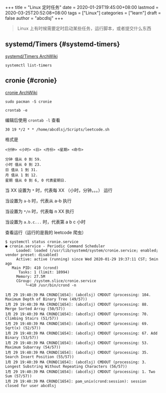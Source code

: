 +++
title = "Linux 定时任务"
date = 2020-01-29T19:45:00+08:00
lastmod = 2020-03-25T20:52:08+08:00
tags = ["Linux"]
categories = ["learn"]
draft = false
author = "abcdlsj"
+++

> Linux 上有时候需要定时启动某些任务，运行脚本，或者提交什么东西

<!--more-->


## systemd/Timers {#systemd-timers}

[systemd/Timers ArchWiki](https://wiki.archlinux.org/index.php/Systemd/Timers%5F(%E7%AE%80%E4%BD%93%E4%B8%AD%E6%96%87))

```shell
systemctl list-timers
```


## cronie {#cronie}

[cronie ArchWiki](https://wiki.archlinux.org/index.php/Cron%5F(%E7%AE%80%E4%BD%93%E4%B8%AD%E6%96%87))

```shell
sudo pacman -S cronie
```

```shell
crontab -e
```

编辑后使用 `crontab -l` 查看

```shell
30 19 */2 * * /home/abcdlsj/Scripts/leetcode.sh
```

格式是

```nil
<分钟> <小时> <日> <月份> <星期> <命令>

分钟 值从 0 到 59.
小时 值从 0 到 23.
日 值从 1 到 31.
月 值从 1 到 12.
星期 值从 0 到 6, 0 代表星期日.
```

当 XX 设置为 `*` 时，代表每 XX （小时，分钟。。。） 运行

当设置为 `a-b` 时，代表从 a-b 执行

当设置为 `*/n` 时，代表每 n XX 执行

当设置为 `a.b.c...` 时，代表第 a b c 小时

查看运行（运行的是我的 leetcode 爬虫）

```nil
$ systemctl status cronie.service
● cronie.service - Periodic Command Scheduler
     Loaded: loaded (/usr/lib/systemd/system/cronie.service; enabled; vendor preset: disabled)
     Active: active (running) since Wed 2020-01-29 19:37:11 CST; 5min ago
   Main PID: 410 (crond)
      Tasks: 1 (limit: 18994)
     Memory: 27.5M
     CGroup: /system.slice/cronie.service
	     └─410 /usr/bin/crond -n

1月 29 19:40:39 MA CROND[1654]: (abcdlsj) CMDOUT (processing: 104. Maximum Depth of Binary Tree (49/57))
1月 29 19:40:39 MA CROND[1654]: (abcdlsj) CMDOUT (processing: 88. Merge Sorted Array (50/57))
1月 29 19:40:39 MA CROND[1654]: (abcdlsj) CMDOUT (processing: 70. Climbing Stairs (51/57))
1月 29 19:40:39 MA CROND[1654]: (abcdlsj) CMDOUT (processing: 69. Sqrt(x) (52/57))
1月 29 19:40:39 MA CROND[1654]: (abcdlsj) CMDOUT (processing: 67. Add Binary (53/57))
1月 29 19:40:39 MA CROND[1654]: (abcdlsj) CMDOUT (processing: 53. Maximum Subarray (54/57))
1月 29 19:40:39 MA CROND[1654]: (abcdlsj) CMDOUT (processing: 35. Search Insert Position (55/57))
1月 29 19:40:39 MA CROND[1654]: (abcdlsj) CMDOUT (processing: 3. Longest Substring Without Repeating Characters (56/57))
1月 29 19:40:39 MA CROND[1654]: (abcdlsj) CMDOUT (processing: 1. Two Sum (57/57))
1月 29 19:40:39 MA CROND[1654]: pam_unix(crond:session): session closed for user abcdlsj
```
